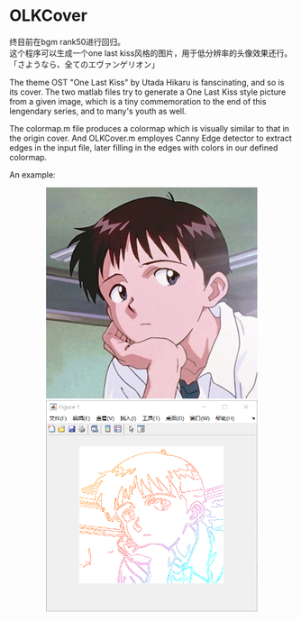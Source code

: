 # OLKCover

终目前在bgm rank50进行回归。  
这个程序可以生成一个one last kiss风格的图片，用于低分辨率的头像效果还行。  
「さようなら、全てのエヴァンゲリオン」  

The theme OST "One Last Kiss" by Utada Hikaru is fanscinating, and so is its cover. The two matlab files try to generate a One Last Kiss style picture from a given image, which is a tiny commemoration to the end of this lengendary series, and to many's youth as well.

The colormap.m file produces a colormap which is visually similar to that in the origin cover. And OLKCover.m employes Canny Edge detector to extract edges in the input file, later filling in the edges with colors in our defined colormap.


An example:
<div align=center>
<img src="https://raw.githubusercontent.com/XichongLing/OLKCover/master/img/shinji.jpg" width="375" height = "375"/>
</div>
<div align = center>
<img src="https://raw.githubusercontent.com/XichongLing/OLKCover/master/img/OLKshinji.png" width = "375" height = "375"/>
</div>
